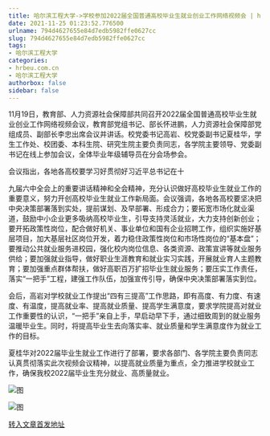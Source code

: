 ```yaml
---
title: 哈尔滨工程大学->学校参加2022届全国普通高校毕业生就业创业工作网络视频会 | hrbeu.com.cn
date: 2021-11-25 01:23:52.776500
urlname: 794d4627655e84d7edb5982ffe0627cc
slug: 794d4627655e84d7edb5982ffe0627cc
tags: 
- 哈尔滨工程大学
categories:
- hrbeu.com.cn
- 哈尔滨工程大学
authorbox: false
sidebar: false
---
```

11月19日，教育部、人力资源社会保障部共同召开2022届全国普通高校毕业生就业创业工作网络视频会议，教育部党组书记、部长怀进鹏，人力资源社会保障部党组成员、副部长李忠出席会议并讲话。校党委书记高岩、校党委副书记夏桂华，学生工作处、校团委、本科生院、研究生院主要负责同志，各学院主要领导、党委副书记在线上参加会议，全体毕业年级辅导员在分会场参会。

会议指出，各地各高校要学习好贯彻好习近平总书记在十
<!--more-->
九届六中全会上的重要讲话精神和全会精神，充分认识做好高校毕业生就业工作的重要意义，努力开创高校毕业生就业工作新局面。会议强调，各地各高校要坚决把中央决策部署落到实处，提前谋划、及早部署、形成合力；要拓宽市场化就业渠道，鼓励中小企业更多吸纳高校毕业生，引导支持灵活就业，大力支持创新创业；要开拓政策性岗位，配合做好机关、事业单位和国有企业招聘工作，组织实施好基层项目，加大基层社区岗位开发，着力稳住政策性岗位和市场性岗位的“基本盘”；要推动公共就业服务进校园，强化校内岗位信息、各类资源、政策宣讲等就业服务供给；要加强就业指导，做好职业生涯教育和就业实习实践，开展就业育人主题教育；要加强重点群体帮扶，做好高职百万扩招毕业生就业服务；要压实工作责任，落实“一把手”工程，建强工作队伍，加强宣传引导，确保中央决策部署落实到位。

会后，高岩对学校就业工作提出“四有三提高”工作思路，即有高度、有力度、有速度、有温度，提高就业率、提高就业质量、提高学生满意度，要求学院提高对就业工作重要性的认识，“一把手”亲自上手，早启动早下手，通过细致周到的就业服务温暖毕业生。同时，将提高毕业生去向落实率、就业质量和学生满意度作为就业工作的目标。

夏桂华对2022届毕业生就业工作进行了部署，要求各部门、各学院主要负责同志认真贯彻落实此次视频会议精神，以提高就业质量为重点，全力推进学校就业工作，确保我校2022届毕业生充分就业、高质量就业。

![图](http://gongxue.cn/__local/9/9A/36/C05AB5B97078C561C60A82D3D42_BE6AAB84_15834.jpg)

![图](http://gongxue.cn/__local/1/34/E3/B51BC950A1B4F06136655F82522_B33245DB_212A1.jpg)

[转入文章首发地址](http://gongxue.cn/info/1141/68904.htm)
